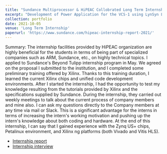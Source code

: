 ```yaml
---
title: "Sundance Multiprocessor & HiPEAC Collobrated Long Term Internship"
excerpt: "Development of Power Application for the VCS-1 using LynSyn Lite @ Sundance Multiprocessor Technology"
collection: portfolio
date: 2021-10-05
venue: 'Long Term Internship'
paperurl: 'https://www.sundance.com/hipeac-internship-report-2021/'
---
```


Summary: The internship facilities provided by HiPEAC organization are highly beneficial for the students in terms of being part of specialized companies such as ARM, Sundance, etc., on highly technical topics. I applied to Sundance's Beyond Tulipp internship program in May. We agreed on the proposal I submitted to the institution, and I completed some preliminary training offered by Xilinx. Thanks to this training duration, I learned the current Xilinx chips and unified code development environments. After I started the internship, I had the opportunity to test my knowledge resulting from the tutorials provided by Xilinx and the specifications supplied by Sundance. During the internship, they carried out weekly meetings to talk about the current process of company members and mine also. I can ask my questions directly to the Company members at any time via mail or Slack. This is a significant advantage for the interns in terms of increasing the intern's working motivation and pushing up the intern's knowledge about both coding and hardware. At the end of this internship, I can say that I gained experience with the Zynq US+ chips, Petalinux environment, and Xilinx ng platforms (both Vivado and Vitis HLS).


- [Internship report](https://www.sundance.com/hipeac-internship-report-2021/)
- [Internship interview](https://www.hipeac.net/news/6978/internship-interview-burak-topcu-on-deepening-his-xilinx-knowledge-at-sundance/)


